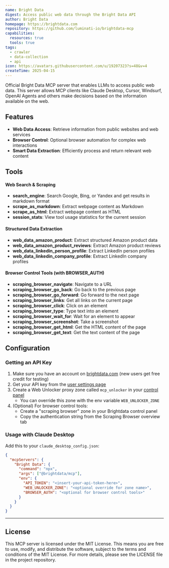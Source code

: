 ```yaml
---
name: Bright Data
digest: Access public web data through the Bright Data API
author: Bright Data
homepage: https://brightdata.com
repository: https://github.com/luminati-io/brightdata-mcp
capabilities:
  resources: true
  tools: true
tags:
  - crawler
  - data-collection
  - api
icon: https://avatars.githubusercontent.com/u/19207323?s=48&v=4
createTime: 2025-04-15
---
```


Official Bright Data MCP server that enables LLMs to access public web data. This server allows MCP clients like Claude Desktop, Cursor, Windsurf, OpenAI Agents and others make decisions based on the information available on the web.

## Features

- **Web Data Access**: Retrieve information from public websites and web services
- **Browser Control**: Optional browser automation for complex web interactions
- **Smart Data Extraction**: Efficiently process and return relevant web content

## Tools

#### Web Search & Scraping

- **search_engine**: Search Google, Bing, or Yandex and get results in markdown format
- **scrape_as_markdown**: Extract webpage content as Markdown
- **scrape_as_html**: Extract webpage content as HTML
- **session_stats**: View tool usage statistics for the current session

#### Structured Data Extraction

- **web_data_amazon_product**: Extract structured Amazon product data
- **web_data_amazon_product_reviews**: Extract Amazon product reviews
- **web_data_linkedin_person_profile**: Extract LinkedIn person profiles
- **web_data_linkedin_company_profile**: Extract LinkedIn company profiles

#### Browser Control Tools (with BROWSER_AUTH)

- **scraping_browser_navigate**: Navigate to a URL
- **scraping_browser_go_back**: Go back to the previous page
- **scraping_browser_go_forward**: Go forward to the next page
- **scraping_browser_links**: Get all links on the current page
- **scraping_browser_click**: Click on an element
- **scraping_browser_type**: Type text into an element
- **scraping_browser_wait_for**: Wait for an element to appear
- **scraping_browser_screenshot**: Take a screenshot
- **scraping_browser_get_html**: Get the HTML content of the page
- **scraping_browser_get_text**: Get the text content of the page

## Configuration

### Getting an API Key

1. Make sure you have an account on [brightdata.com](https://brightdata.com) (new users get free credit for testing)
2. Get your API key from the [user settings page](https://brightdata.com/cp/setting/users)
3. Create a Web Unlocker proxy zone called `mcp_unlocker` in your [control panel](https://brightdata.com/cp/zones)
   - You can override this zone with the env variable `WEB_UNLOCKER_ZONE`
4. (Optional) For browser control tools:
   - Create a "scraping browser" zone in your Brightdata control panel
   - Copy the authentication string from the Scraping Browser overview tab

### Usage with Claude Desktop

Add this to your `claude_desktop_config.json`:

```json
{
  "mcpServers": {
    "Bright Data": {
      "command": "npx",
      "args": ["@brightdata/mcp"],
      "env": {
        "API_TOKEN": "<insert-your-api-token-here>",
        "WEB_UNLOCKER_ZONE": "<optional override for zone name>",
        "BROWSER_AUTH": "<optional for browser control tools>"
      }
    }
  }
}
```

---

## License

This MCP server is licensed under the MIT License. This means you are free to use, modify, and distribute the software, subject to the terms and conditions of the MIT License. For more details, please see the LICENSE file in the project repository.
